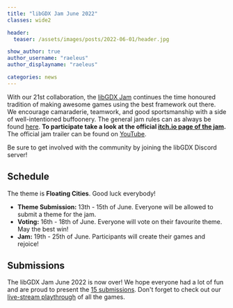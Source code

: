 ```yaml
---
title: "libGDX Jam June 2022"
classes: wide2

header:
  teaser: /assets/images/posts/2022-06-01/header.jpg

show_author: true
author_username: "raeleus"
author_displayname: "raeleus"

categories: news
---
```


With our 21st collaboration, the [libGDX Jam](/community/jams/) continues the time honoured tradition of making awesome games using the best framework out there. We encourage camaraderie, teamwork, and good sportsmanship with a side of well-intentioned buffoonery. The general jam rules can as always be found [here](/community/jams/#rules). **To participate take a look at the official [itch.io page of the jam](https://itch.io/jam/libgdx-jam-21).** The official jam trailer can be found on [YouTube](https://www.youtube.com/watch?v=fvhC0URjW00).

Be sure to get involved with the community by joining the libGDX Discord server!

## Schedule
<!--_The theme is yet to be determined._-->
The theme is **Floating Cities**. Good luck everybody!

- **Theme Submission:** 13th - 15th of June. Everyone will be allowed to submit a theme for the jam.
- **Voting:** 16th - 18th of June.  Everyone will vote on their favourite theme. May the best win!
- **Jam:** 19th - 25th of June. Participants will create their games and rejoice!

## Submissions
The libGDX Jam June 2022 is now over! We hope everyone had a lot of fun and are proud to present the [15 submissions](https://itch.io/jam/libgdx-jam-21/entries). Don't forget to check out our [live-stream playthrough](https://www.youtube.com/watch?v=CEamuhDWML8) of all the games.
